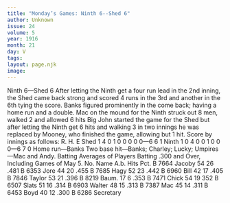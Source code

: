 ```yaml
---
title: "Monday’s Games: Ninth 6--Shed 6"
author: Unknown
issue: 24
volume: 5
year: 1916
month: 21
day: V
tags:
layout: page.njk
image:
---
```

Ninth 6—Shed 6      After letting the Ninth get a four run lead in the 2nd inning, the Shed came back strong and scored 4 runs in the 3rd and another in the 6th tying the score.       Banks figured prominently in the come back; having a home run and a double.    Mac on the mound for the Ninth struck out 8 men, walked 2 and allowed 6 hits   Big John started the game for the Shed but after letting the Ninth get 6 hits and walking 3 in two innings he was replaced by Mooney, who finished the game, allowing but 1 hit.   Score by innings as follows:   R. H. E Shed 1 4 0 1 0 0 0 0 0—6 6 1 Ninth 1 0 4 0 0 1 0 0 0—6 7 0   Home run—Banks   Two base hit—Banks; Charley; Lucky;   Umpires—Mac and Andy.      Batting Averages of Players Batting .300 and Over, Including Games of May 5.      No. Name A.b. Hits Pct. B 7664 Jacoby 54 26 .481 B 6353 Jore 44 20 .455 B 7685 Hagy 52 23 .442 B 6960 Bill 42 17 .405 B 7846 Taylor 53 21 .396 B 8219 Baum. 17 6 .353 B 7471 Chick 54 19 352 B 6507 Slats 51 16 .314 B 6903 Walter 48 15 .313 B 7387 Mac 45 14 .311 B 6453 Boyd 40 12 .300      B 6286 Secretary   

